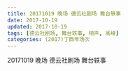 ```yaml
---
title: 20171019 晚场 德云社剧场 舞台轶事
date: 2017-10-19
updated: 2017-10-19
tags: [德云社剧场, 舞台轶事, 相声, 高峰] 
categories: (2017)丁酉年场次 
---
```

20171019 晚场 德云社剧场 舞台轶事

